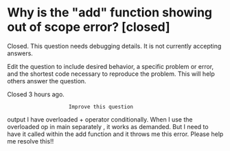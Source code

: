 
# Why is the "add" function showing out of scope error? [closed]







Closed. This question needs debugging details. It is not currently accepting answers.
                        
                    










 Edit the question to include desired behavior, a specific problem or error, and the shortest code necessary to reproduce the problem. This will help others answer the question.


Closed 3 hours ago.







                        Improve this question
                    



output
I have overloaded + operator conditionally. When I use the overloaded op in main separately , it works as demanded. But I need to have it called within the add function and it throws me this error. Please help me resolve this!!

        